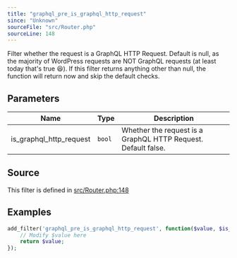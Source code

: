 ```yaml
---
title: "graphql_pre_is_graphql_http_request"
since: "Unknown"
sourceFile: "src/Router.php"
sourceLine: 148
---
```



Filter whether the request is a GraphQL HTTP Request. Default is null, as the majority
of WordPress requests are NOT GraphQL requests (at least today that's true 😆).
If this filter returns anything other than null, the function will return now and skip the
default checks.

## Parameters

| Name | Type | Description |
|------|------|-------------|
| is_graphql_http_request | `bool` | Whether the request is a GraphQL HTTP Request. Default false. |




## Source

This filter is defined in [src/Router.php:148](https://github.com/wp-graphql/wp-graphql/blob/develop/src/Router.php#L148)


## Examples

```php
add_filter('graphql_pre_is_graphql_http_request', function($value, $is_graphql_http_request) {
    // Modify $value here
    return $value;
});
```